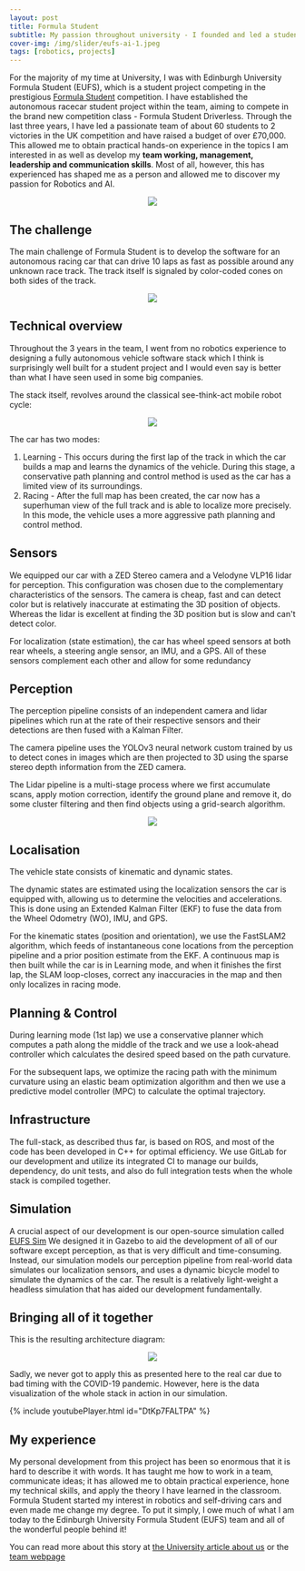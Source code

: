 ```yaml
---
layout: post
title: Formula Student
subtitle: My passion throughout university - I founded and led a student team to develop an autonomous racecar
cover-img: /img/slider/eufs-ai-1.jpeg
tags: [robotics, projects]
---
```


For the majority of my time at University, I was with Edinburgh University Formula Student (EUFS), which is a student project competing in the prestigious [Formula Student](https://www.imeche.org/events/formula-student) competition. I have established the autonomous racecar student project within the team, aiming to compete in the brand new competition class - Formula Student Driverless. Through the last three years, I have led a passionate team of about 60 students to 2 victories in the UK competition and have raised a budget of over £70,000. This allowed me to obtain practical hands-on experience in the topics I am interested in as well as develop my **team working, management, leadership and communication skills**. Most of all, however, this has experienced has shaped me as a person and allowed me to discover my passion for Robotics and AI.

<p align="center">
  <img src="http://imgeorgiev.com/img/slider/eufs-ai-2.jpg" />
</p>

## The challenge

The main challenge of Formula Student is to develop the software for an autonomous racing car
that can drive 10 laps as fast as possible around any unknown race track. The track itself is
signaled by color-coded cones on both sides of the track.

<p align="center">
  <img src="https://clqtg10snjb14i85u49wifbv-wpengine.netdna-ssl.com/wp-content/uploads/2017/07/Formula-Student-track.jpg" />
</p>

## Technical overview

Throughout the 3 years in the team, I went from no robotics experience to designing a fully autonomous vehicle
software stack which I think is surprisingly well built for a student project and I would even say is better
than what I have seen used in some big companies.

The stack itself, revolves around the classical see-think-act mobile robot cycle:

<p align="center">
  <img src="http://imgeorgiev.com/img/blog/2020-06-19-formula-student/see-think-act.png" />
</p>

The car has two modes:

1. Learning - This occurs during the first lap of the track in which the car builds a map
and learns the dynamics of the vehicle. During this stage, a conservative path planning
and control method is used as the car has a limited view of its surroundings.
2. Racing - After the full map has been created, the car now has a superhuman view of the
full track and is able to localize more precisely. In this mode, the vehicle uses a more
aggressive path planning and control method.

## Sensors

We equipped our car with a ZED Stereo camera and a Velodyne VLP16 lidar for perception.
This configuration was chosen due to the complementary characteristics of the sensors. The camera is cheap, fast
and can detect color but is relatively inaccurate at estimating the 3D position of objects. Whereas the lidar is
excellent at finding the 3D position but is slow and can't detect color.

For localization (state estimation), the car has wheel speed sensors at both rear wheels, a steering
angle sensor, an IMU, and a GPS. All of these sensors complement each other and allow for some redundancy

## Perception

The perception pipeline consists of an independent camera and lidar pipelines which run at the
rate of their respective sensors and their detections are then fused with a Kalman Filter.

The camera pipeline uses the YOLOv3 neural network custom trained by us to detect cones in images
which are then projected to 3D using the sparse stereo depth information from the ZED camera.

The Lidar pipeline is a multi-stage process where we first accumulate scans, apply motion correction,
identify the ground plane and remove it, do some cluster filtering and then find objects using
a grid-search algorithm.

<p align="center">
  <img src="http://imgeorgiev.com/img/eufs.gif" />
</p>

## Localisation

The vehicle state consists of kinematic and dynamic states.

The dynamic states are estimated using the localization sensors the car is equipped with,
allowing us to determine the velocities and accelerations. This is done using an Extended
Kalman Filter (EKF) to fuse the data from the Wheel Odometry (WO), IMU, and GPS.

For the kinematic states (position and orientation), we use the FastSLAM2 algorithm, which
feeds of instantaneous cone locations from the perception pipeline and a prior position
estimate from the EKF. A continuous map is then built while the car is in Learning mode, and
when it finishes the first lap, the SLAM loop-closes, correct any inaccuracies in the
map and then only localizes in racing mode.

## Planning & Control

During learning mode (1st lap) we use a conservative planner which computes a path along the middle
of the track and we use a look-ahead controller which calculates the desired speed based on the
path curvature.

For the subsequent laps, we optimize the racing path with the minimum curvature using an elastic
beam optimization algorithm and then we use a predictive model controller (MPC) to calculate the
optimal trajectory.

## Infrastructure

The full-stack, as described thus far, is based on ROS, and most of the code has been developed
in C++ for optimal efficiency. We use GitLab for our development and utilize its integrated CI
to manage our builds, dependency, do unit tests, and also do full integration tests when the whole
stack is compiled together.

## Simulation

A crucial aspect of our development is our open-source simulation called [EUFS Sim](https://gitlab.com/eufs/eufs_sim)
We designed it in Gazebo to aid the development of all of our software except perception,
as that is very difficult and time-consuming. Instead, our simulation models our perception
pipeline from real-world data simulates our localization sensors, and uses a dynamic
bicycle model to simulate the dynamics of the car. The result is a relatively light-weight
a headless simulation that has aided our development fundamentally.

## Bringing all of it together

This is the resulting architecture diagram:

<p align="center">
  <img src="http://imgeorgiev.com/img/blog/2020-06-19-formula-student/EUFS_soft_diagram_2020.png" />
</p>

Sadly, we never got to apply this as presented here to the real car due to bad
timing with the COVID-19 pandemic. However, here is the data visualization
of the whole stack in action in our simulation.

{% include youtubePlayer.html id="DtKp7FALTPA" %}

## My experience

My personal development from this project has been so enormous that it is hard to describe it with words.
It has taught me how to work in a team, communicate ideas; it has allowed me to obtain practical experience,
hone my technical skills, and apply the theory I have learned in the classroom. Formula Student started
my interest in robotics and self-driving cars and even made me change my degree. To put it simply,
I owe much of what I am today to the Edinburgh University Formula Student (EUFS) team and
all of the wonderful people behind it!

You can read more about this story at [the University article about us](https://www.ed.ac.uk/informatics/news-events/stories/2018/students-on-quest-for-high-speed-success)
or the [team webpage](http://eufs.eusa.ed.ac.uk/ai)
